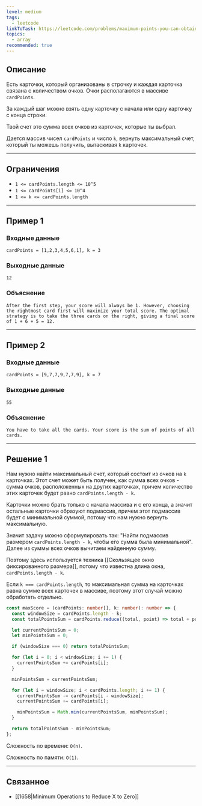 ```yaml
---
level: medium
tags:
  - leetcode
linkToTask: https://leetcode.com/problems/maximum-points-you-can-obtain-from-cards/description/
topics:
  - array
recommended: true
---
```

## Описание

Есть карточки, который организованы в строчку и каждая карточка связана с количеством очков. Очки располагаются в массиве `cardPoints`.

За каждый шаг можно взять одну карточку с начала или одну карточку с конца строки.

Твой счет это сумма всех очков из карточек, которые ты выбрал.

Дается массив чисел `cardPoints` и число `k`, вернуть максимальный счет, который ты можешь получить, вытаскивая `k` карточек.

---
## Ограничения

- `1 <= cardPoints.length <= 10^5`
- `1 <= cardPoints[i] <= 10^4`
- `1 <= k <= cardPoints.length`

---
## Пример 1

### Входные данные

```
cardPoints = [1,2,3,4,5,6,1], k = 3
```
### Выходные данные

```
12
```
### Объяснение

```
After the first step, your score will always be 1. However, choosing the rightmost card first will maximize your total score. The optimal strategy is to take the three cards on the right, giving a final score of 1 + 6 + 5 = 12.
```

---
## Пример 2

### Входные данные

```
cardPoints = [9,7,7,9,7,7,9], k = 7
```
### Выходные данные

```
55
```
### Объяснение

```
You have to take all the cards. Your score is the sum of points of all cards.
```

---
## Решение 1

Нам нужно найти максимальный счет, который состоит из очков на `k` карточках. Этот счет может быть получен, как сумма всех очков - сумма очков, расположенных на других карточках, причем количество этих карточек будет равно `cardPoints.length - k`. 

Карточки можно брать только с начала массива и с его конца, а значит остальные карточки образуют подмассив, причем этот подмассив будет с минимальной суммой, потому что нам нужно вернуть максимальную.

Значит задачу можно сформулировать так: "Найти подмассив размером `cardPoints.length - k`, чтобы его сумма была минимальной". Далее из суммы всех очков вычитаем найденную сумму.

Поэтому здесь используется техника  [[Скользящее окно фиксированного размера]], потому что известна длина окна, `cardPoints.length - k`.

Если `k === cardPoints.length`, то максимальная сумма на карточках равна сумме всех карточек в массиве, поэтому этот случай можно обработать отдельно.

```typescript
const maxScore = (cardPoints: number[], k: number): number => {
  const windowSize = cardPoints.length - k;
  const totalPointsSum = cardPoints.reduce((total, point) => total + point, 0);

  let currentPointsSum = 0;
  let minPointsSum = 0;

  if (windowSize === 0) return totalPointsSum;

  for (let i = 0; i < windowSize; i += 1) {
    currentPointsSum += cardPoints[i];
  }

  minPointsSum = currentPointsSum;

  for (let i = windowSize; i < cardPoints.length; i += 1) {
    currentPointsSum -= cardPoints[i - windowSize];
    currentPointsSum += cardPoints[i];

    minPointsSum = Math.min(currentPointsSum, minPointsSum);
  }

  return totalPointsSum - minPointsSum;
};
```

Сложность по времени: `O(n)`.

Сложность по памяти: `O(1)`.

---
## Связанное

- [[1658|Minimum Operations to Reduce X to Zero]]